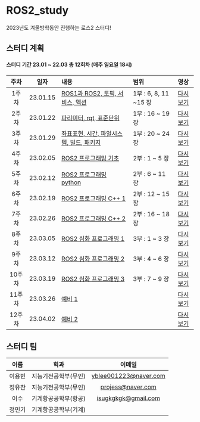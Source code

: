 # ROS2_study
2023년도 겨울방학동안 진행하는 로스2 스터디!

## 스터디 계획
#### 스터디 기간 23.01 ~ 22.03 총 12회차 (매주 일요일 18시) 
|주차|일자|내용|범위|영상|
|:---:|:---:|:---|:---|:---:|
1주차|23.01.15|[ROS1과 ROS2, 토픽, 서비스, 액션]()| 1부 : 6, 8, 11 ~15 장 |[다시보기]()|
2주차|23.01.22|[파리미터, rqt, 표준단위]()| 1부 : 16 ~ 19 장 |[다시보기]()|
3주차|23.01.29|[좌표표현, 시간, 파일시스템, 빌드, 패키지]()| 1부 : 20 ~ 24 장 |[다시보기]()|
4주차|23.02.05|[ROS2 프로그래밍 기초]()| 2부 : 1 ~ 5 장 |[다시보기]()|
5주차|23.02.12|[ROS2 프로그래밍 python]()| 2부 : 6 ~ 11 장 |[다시보기]()|
6주차|23.02.19|[ROS2 프로그래밍 C++ 1]()| 2부 : 12 ~ 15 장 |[다시보기]()|
7주차|23.02.26|[ROS2 프로그래밍 C++ 2]()| 2부 : 16 ~ 18 장 |[다시보기]()|
8주차|23.03.05|[ROS2 심화 프로그래밍 1]()| 3부 : 1 ~ 3 장 |[다시보기]()|
9주차|23.03.12|[ROS2 심화 프로그래밍 2]()| 3부 : 4 ~ 6 장 |[다시보기]()|
10주차|23.03.19|[ROS2 심화 프로그래밍 3]()| 3부 : 7 ~ 9 장 |[다시보기]()|
11주차|23.03.26|[예비 1]()|  |[다시보기]()|
12주차|23.04.02|[예비 2]()|  |[다시보기]()|



## 스터디 팀
| 이름 | 힉과 | 이메일 |
|:---:|:---:|:---:|
| 이용빈 | 지능기전공학부(무인) | yblee001223@naver.com |
| 정유찬 | 지능기전공학부(무인) | projess@naver.com |
| 이수 | 기계항공공학부(항공) | isugkgkgk@gmail.com |
| 정민기 | 기계항공공학부(기계) |  |
